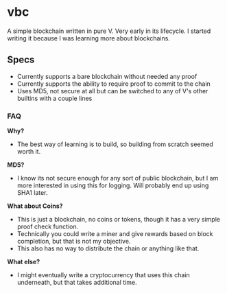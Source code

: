 # vbc

A simple blockchain written in pure V. Very early in its lifecycle. I started writing it because I was learning more about blockchains.

## Specs

- Currently supports a bare blockchain without needed any proof
- Currently supports the ability to require proof to commit to the chain
- Uses MD5, not secure at all but can be switched to any of V's other builtins with a couple lines

### FAQ

**Why?**
- The best way of learning is to build, so building from scratch seemed worth it.

**MD5?**
- I know its not secure enough for any sort of public blockchain, but I am more interested in using this for logging. Will probably end up using SHA1 later.

**What about Coins?**
- This is just a blockchain, no coins or tokens, though it has a very simple proof check function.
- Technically you could write a miner and give rewards based on block completion, but that is not my objective. 
- This also has no way to distribute the chain or anything like that.

**What else?**
- I might eventually write a cryptocurrency that uses this chain underneath, but that takes additional time.
